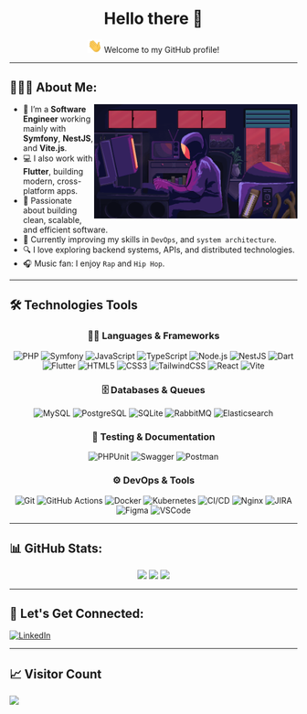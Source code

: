 <h1 align="center">Hello there 👋</h1>

<p align="center">
  <img src="https://raw.githubusercontent.com/ABSphreak/ABSphreak/master/gifs/Hi.gif" width="25px"> 
  Welcome to my GitHub profile!
</p>

---

## 👨🏻‍💻 About Me:

<img src="./ainemehdi6-dev.gif" height="200px" align="right" />

- 💼 I’m a **Software Engineer** working mainly with **Symfony**, **NestJS**, and **Vite.js**.
- 💻 I also work with **Flutter**, building modern, cross-platform apps.
- 🧠 Passionate about building clean, scalable, and efficient software.
- 🌱 Currently improving my skills in `DevOps`, and `system architecture`.
- 🔍 I love exploring backend systems, APIs, and distributed technologies.
- 🎧 Music fan: I enjoy `Rap` and `Hip Hop`.

---

<!-- 🛠️ Technologies & Tools -->
## 🛠️ Technologies Tools

<div align="center">

  <!-- 👨‍💻 Languages & Frameworks -->
  <h3>👨‍💻 Languages&nbsp;&amp;&nbsp;Frameworks</h3>
  <p>
    <img alt="PHP" src="https://img.shields.io/badge/PHP-777BB4?style=for-the-badge&logo=php&logoColor=white"/>
    <img alt="Symfony" src="https://img.shields.io/badge/Symfony-000000?style=for-the-badge&logo=symfony&logoColor=white"/>
    <img alt="JavaScript" src="https://img.shields.io/badge/JavaScript-F7DF1E?style=for-the-badge&logo=javascript&logoColor=black"/>
    <img alt="TypeScript" src="https://img.shields.io/badge/TypeScript-3178C6?style=for-the-badge&logo=typescript&logoColor=white"/>
    <img alt="Node.js" src="https://img.shields.io/badge/Node.js-339933?style=for-the-badge&logo=node.js&logoColor=white"/>
    <img alt="NestJS" src="https://img.shields.io/badge/NestJS-E0234E?style=for-the-badge&logo=nestjs&logoColor=white"/>
    <img alt="Dart" src="https://img.shields.io/badge/Dart-0175C2?style=for-the-badge&logo=dart&logoColor=white"/>
    <img alt="Flutter" src="https://img.shields.io/badge/Flutter-02569B?style=for-the-badge&logo=flutter&logoColor=white"/>
    <img alt="HTML5" src="https://img.shields.io/badge/HTML5-E34F26?style=for-the-badge&logo=html5&logoColor=white"/>
    <img alt="CSS3" src="https://img.shields.io/badge/CSS3-1572B6?style=for-the-badge&logo=css3&logoColor=white"/>
    <img alt="TailwindCSS" src="https://img.shields.io/badge/TailwindCSS-06B6D4?style=for-the-badge&logo=tailwind-css&logoColor=white"/>
    <img alt="React" src="https://img.shields.io/badge/React-20232A?style=for-the-badge&logo=react&logoColor=61DAFB"/>
    <img alt="Vite" src="https://img.shields.io/badge/Vite-646CFF?style=for-the-badge&logo=vite&logoColor=white"/>
  </p>

  <!-- 🗄️ Databases & Queues -->
  <h3>🗄️ Databases&nbsp;&amp;&nbsp;Queues</h3>
  <p>
    <img alt="MySQL" src="https://img.shields.io/badge/MySQL-4479A1?style=for-the-badge&logo=mysql&logoColor=white"/>
    <img alt="PostgreSQL" src="https://img.shields.io/badge/PostgreSQL-336791?style=for-the-badge&logo=postgresql&logoColor=white"/>
    <img alt="SQLite" src="https://img.shields.io/badge/SQLite-003B57?style=for-the-badge&logo=sqlite&logoColor=white"/>
    <img alt="RabbitMQ" src="https://img.shields.io/badge/RabbitMQ-FF6600?style=for-the-badge&logo=rabbitmq&logoColor=white"/>
    <img alt="Elasticsearch" src="https://img.shields.io/badge/Elasticsearch-005571?style=for-the-badge&logo=elasticsearch&logoColor=white"/>
  </p>

  <!-- 🧪 Testing & Documentation -->
  <h3>🧪 Testing&nbsp;&amp;&nbsp;Documentation</h3>
  <p>
    <img alt="PHPUnit" src="https://img.shields.io/badge/PHPUnit-6C1C87?style=for-the-badge&logo=php&logoColor=white"/>
    <img alt="Swagger" src="https://img.shields.io/badge/Swagger-85EA2D?style=for-the-badge&logo=swagger&logoColor=black"/>
    <img alt="Postman" src="https://img.shields.io/badge/Postman-FF6C37?style=for-the-badge&logo=postman&logoColor=white"/>
  </p>

  <!-- ⚙️ DevOps & Tools -->
  <h3>⚙️ DevOps&nbsp;&amp;&nbsp;Tools</h3>
  <p>
    <img alt="Git" src="https://img.shields.io/badge/Git-F05032?style=for-the-badge&logo=git&logoColor=white"/>
    <img alt="GitHub Actions" src="https://img.shields.io/badge/GitHub%20Actions-2088FF?style=for-the-badge&logo=github-actions&logoColor=white"/>
    <img alt="Docker" src="https://img.shields.io/badge/Docker-2496ED?style=for-the-badge&logo=docker&logoColor=white"/>
    <img alt="Kubernetes" src="https://img.shields.io/badge/Kubernetes-326CE5?style=for-the-badge&logo=kubernetes&logoColor=white"/>
    <img alt="CI/CD" src="https://img.shields.io/badge/CI/CD-blue?style=for-the-badge"/>
    <img alt="Nginx" src="https://img.shields.io/badge/Nginx-009639?style=for-the-badge&logo=nginx&logoColor=white"/>
    <img alt="JIRA" src="https://img.shields.io/badge/JIRA-0052CC?style=for-the-badge&logo=jira&logoColor=white"/>
    <img alt="Figma" src="https://img.shields.io/badge/Figma-F24E1E?style=for-the-badge&logo=figma&logoColor=white"/>
    <img alt="VSCode" src="https://img.shields.io/badge/VSCode-007ACC?style=for-the-badge&logo=visual-studio-code&logoColor=white"/>
  </p>

</div>

---

## 📊 GitHub Stats:

<p align="center">
  <img src="https://github-readme-stats.vercel.app/api?username=ainemehdi6&show_icons=true&theme=radical" height="165"/>
  <img src="https://github-readme-stats.vercel.app/api/top-langs/?username=ainemehdi6&layout=compact&theme=radical" height="165"/>
  <img src="https://github-readme-streak-stats.herokuapp.com/?user=ainemehdi6&theme=radical" height="165"/>
</p>

---

## 🔗 Let's Get Connected:

<p>
  <a href="https://www.linkedin.com/in/elmehdielaine/" target="_blank">
    <img alt="LinkedIn" src="https://img.shields.io/badge/linkedin-%230077B5.svg?&style=for-the-badge&logo=linkedin&logoColor=white" height="30px"/>
  </a>
</p>

---

## 📈 Visitor Count

<p align="left">
  <img src="https://profile-counter.glitch.me/ainemehdi6/count.svg" />
</p>
